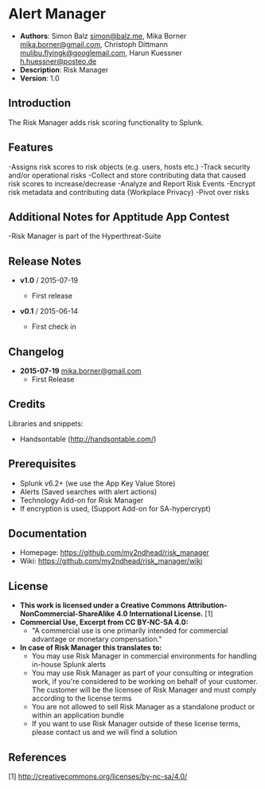 # Alert Manager
- **Authors**:		Simon Balz <simon@balz.me>, Mika Borner <mika.borner@gmail.com>, Christoph Dittmann <mulibu.flyingk@googlemail.com>, Harun Kuessner <h.huessner@posteo.de>
- **Description**:	Risk Manager
- **Version**: 		1.0

## Introduction
The Risk Manager adds risk scoring functionality to Splunk.

## Features

-Assigns risk scores to risk objects (e.g. users, hosts etc.)
-Track security and/or operational risks
-Collect and store contributing data that caused risk scores to increase/decrease
-Analyze and Report Risk Events
-Encrypt risk metadata and contributing data (Workplace Privacy)
-Pivot over risks

## Additional Notes for Apptitude App Contest

-Risk Manager is part of the Hyperthreat-Suite

## Release Notes
- **v1.0**	/	2015-07-19
	- First release

- **v0.1**	/	2015-06-14
	- First check in

## Changelog
- **2015-07-19** mika.borner@gmail.com
	- First Release

## Credits
Libraries and snippets:
- Handsontable (http://handsontable.com/)

## Prerequisites
- Splunk v6.2+ (we use the App Key Value Store)
- Alerts (Saved searches with alert actions)
- Technology Add-on for Risk Manager
- If encryption is used, (Support Add-on for SA-hypercrypt)

## Documentation
- Homepage: https://github.com/my2ndhead/risk_manager
- Wiki: https://github.com/my2ndhead/risk_manager/wiki
## License
- **This work is licensed under a Creative Commons Attribution-NonCommercial-ShareAlike 4.0 International License.** [1]
- **Commercial Use, Excerpt from CC BY-NC-SA 4.0:**
  - "A commercial use is one primarily intended for commercial advantage or monetary compensation."
- **In case of Risk Manager this translates to:**
  - You may use Risk Manager in commercial environments for handling in-house Splunk alerts
  - You may use Risk Manager as part of your consulting or integration work, if you're considered to be working on behalf of your customer. The customer will be the licensee of Risk Manager and must comply according to the license terms
  - You are not allowed to sell Risk Manager as a standalone product or within an application bundle
  - If you want to use Risk Manager outside of these license terms, please contact us and we will find a solution

## References
[1] http://creativecommons.org/licenses/by-nc-sa/4.0/
